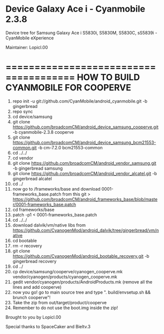 Device Galaxy Ace i - Cyanmobile 2.3.8
======================================

Device tree for Samsung Galaxy Ace i S5830i, S5830M, S5830C, sS5839i - CyanMobile eXperience

Maintainer: Lopicl.00

======================================
HOW TO BUILD CYANMOBILE FOR COOPERVE
======================================

1. repo init -u git://github.com/CyanMobile/android_cyanmobile.git -b gingerbread
2. repo sync
3. cd device/samsung
4. git clone https://github.com/broadcomCM/android_device_samsung_cooperve.git -b cyanmobile-2.3.8 cooperve
5. git clone https://github.com/broadcomCM/android_device_samsung_bcm21553-common.git -b cm-7.2.0 bcm21553-common
6. cd ../../
7. cd vendor
8. git clone https://github.com/broadcomCM/android_vendor_samsung.git -b gingerbread samsung
9. git clone https://github.com/broadcomCM/android_vendor_alcatel.git -b gingerbread alcatel
10. cd ../
11. now go to /frameworks/base and download 0001-frameworks_base.patch from this git > https://github.com/broadcomCM/android_frameworks_base/blob/master/0001-frameworks_base.patch
12. cd frameworks/base
13. patch -p1 < 0001-frameworks_base.patch
14. cd ../../
15. download dalvik/vm/native libs from https://github.com/CyanogenMod/android_dalvik/tree/gingerbread/vm/native
16. cd bootable
17. rm -r recovery
18. git clone https://github.com/CyanogenMod/android_bootable_recovery.git -b gingerbread recovery
19. cd ../
20. cp device/samsung/cooperve/cyanogen_cooperve.mk vendor/cyanogen/products/cyanogen_cooperve.mk
21. gedit vendor/cyanogen/products/AndroidProducts.mk (remove all the lines and add cooperve)
22. now you go! go to main source tree and type ". build/envsetup.sh && brunch cooperve"!
23. Take the zip from out/target/product/cooperve
24. Remember to do not use the boot.img inside the zip!

Brought to you by Lopicl.00

Special thanks to SpaceCaker and Bieltv.3
